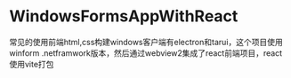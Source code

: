 # WindowsFormsAppWithReact

常见的使用前端html,css构建windows客户端有electron和tarui，这个项目使用winform .netframwork版本，然后通过webview2集成了react前端项目，react使用vite打包
